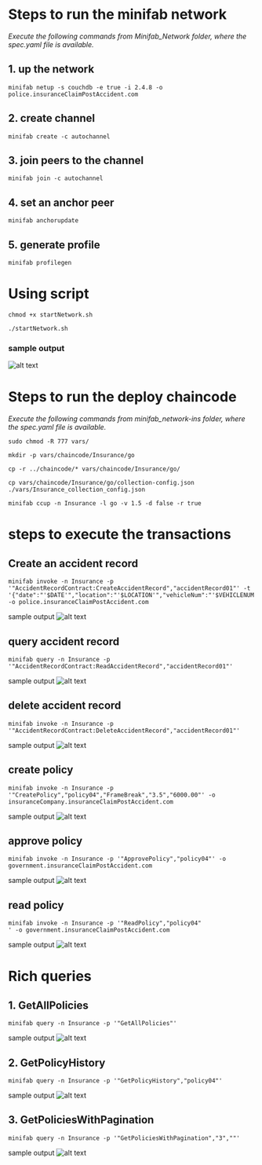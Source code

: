 # Steps to run the minifab network

*Execute the following commands from Minifab_Network folder, where the spec.yaml file is available.*

## 1. up the network
```
minifab netup -s couchdb -e true -i 2.4.8 -o police.insuranceClaimPostAccident.com
```

## 2. create channel
```
minifab create -c autochannel
```

## 3. join peers to the channel
```
minifab join -c autochannel
```

## 4. set an anchor peer
```
minifab anchorupdate
```

## 5. generate profile
```
minifab profilegen
```

# Using script

```
chmod +x startNetwork.sh
```
```
./startNetwork.sh
```

### sample output

![alt text](<docker ps -a.png>)



# Steps to run the deploy chaincode

*Execute the following commands from minifab_network-ins folder, where the spec.yaml file is available.*

```
sudo chmod -R 777 vars/
```
```
mkdir -p vars/chaincode/Insurance/go
```
```
cp -r ../chaincode/* vars/chaincode/Insurance/go/
```
```
cp vars/chaincode/Insurance/go/collection-config.json ./vars/Insurance_collection_config.json
```
```
minifab ccup -n Insurance -l go -v 1.5 -d false -r true
```

# steps to execute the transactions

## Create an accident record
```
minifab invoke -n Insurance -p '"AccidentRecordContract:CreateAccidentRecord","accidentRecord01"' -t '{"date":"'$DATE'","location":"'$LOCATION'","vehicleNum":"'$VEHICLENUM'","injuryDetails":"'$INJURYdETAILS'","policyIDUnderClaimConsideration":"'$POLICYIDUNDERCLAIMCONSIDERATION'","claimStatus":"'$CLAIMSTATUS'"}' -o police.insuranceClaimPostAccident.com
```

sample output
![alt text](accident-createRecord.png)

## query accident record

```
minifab query -n Insurance -p '"AccidentRecordContract:ReadAccidentRecord","accidentRecord01"'
```

sample output
![alt text](accident-query.png)


## delete accident record

```
minifab invoke -n Insurance -p '"AccidentRecordContract:DeleteAccidentRecord","accidentRecord01"'
```

sample output
![alt text](accident-delete.png)


## create policy 

```
minifab invoke -n Insurance -p '"CreatePolicy","policy04","FrameBreak","3.5","6000.00"' -o insuranceCompany.insuranceClaimPostAccident.com
```

sample output
![alt text](policy-create.png)

## approve policy

```
minifab invoke -n Insurance -p '"ApprovePolicy","policy04"' -o government.insuranceClaimPostAccident.com
```

sample output
![alt text](policy-approve.png)


## read policy
```
minifab invoke -n Insurance -p '"ReadPolicy","policy04"
' -o government.insuranceClaimPostAccident.com
```

sample output
![alt text](policy-read.png)

# Rich queries

## 1. GetAllPolicies
```
minifab query -n Insurance -p '"GetAllPolicies"'
```

sample output
![alt text](getAllPolicies.png)


## 2. GetPolicyHistory
```
minifab query -n Insurance -p '"GetPolicyHistory","policy04"'
```

sample output
![alt text](getPolicyHistory.png)

## 3. GetPoliciesWithPagination
```
minifab query -n Insurance -p '"GetPoliciesWithPagination","3",""'
```

sample output
![alt text](GetPoliciesWithPagination.png)
